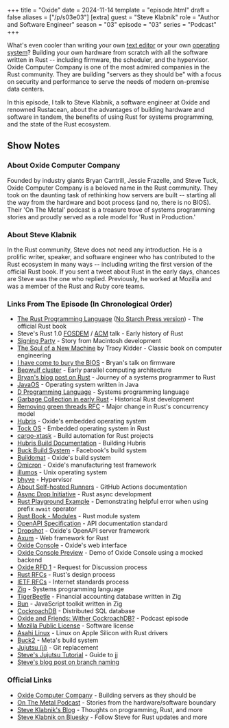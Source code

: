 +++
title = "Oxide"
date = 2024-11-14
template = "episode.html"
draft = false
aliases = ["/p/s03e03"]
[extra]
guest = "Steve Klabnik"
role = "Author and Software Engineer"
season = "03"
episode = "03"
series = "Podcast"
+++

<div><script id="letscast-player-97aa1056" src="https://letscast.fm/podcasts/rust-in-production-82281512/episodes/oxide-s-steve-klabnik/player.js?size=s"></script></div>

What's even cooler than writing your own [text editor](/podcast/s03e01-zed/) or your own [operating system](/podcast/s02e07-system76/)? Building your own hardware from scratch with all the software written in Rust -- including firmware, the scheduler, and the hypervisor. 
Oxide Computer Company is one of the most admired companies in the Rust community. They are building "servers as they should be" with a focus on security and performance to serve the needs of modern on-premise data centers.

In this episode, I talk to Steve Klabnik, a software engineer at Oxide and renowned Rustacean, about the advantages of building hardware and software in tandem, the benefits of using Rust for systems programming, and the state of the Rust ecosystem. 

<!-- more -->

## Show Notes

### About Oxide Computer Company

Founded by industry giants Bryan Cantrill, Jessie Frazelle, and Steve Tuck, Oxide Computer Company is a beloved name in the Rust community. They took on the daunting task of rethinking how servers are built -- starting all the way from the hardware and boot process (and no, there is no BIOS).
Their 'On The Metal' podcast is a treasure trove of systems programming stories and proudly served as a role model for 'Rust in Production.'

### About Steve Klabnik

In the Rust community, Steve does not need any introduction. He is a prolific writer, speaker, and software engineer who has contributed to the Rust ecosystem in many ways -- including writing the first version of the official Rust book. If you sent a tweet about Rust in the early days, chances are Steve was the one who replied. Previously, he worked at Mozilla and was a member of the Rust and Ruby core teams. 

### Links From The Episode (In Chronological Order)

- [The Rust Programming Language](https://doc.rust-lang.org/book/) ([No Starch Press version](https://nostarch.com/Rust)) - The official Rust book
- Steve's Rust 1.0 [FOSDEM](https://archive.fosdem.org/2015/schedule/event/the_story_of_rust/) / [ACM](https://www.youtube.com/watch?v=79PSagCD_AY) talk - Early history of Rust
- [Signing Party](https://folklore.org/Signing_Party.html?sort=date) - Story from Macintosh development
- [The Soul of a New Machine](https://en.wikipedia.org/wiki/The_Soul_of_a_New_Machine) by Tracy Kidder - Classic book on computer engineering
- [I have come to bury the BIOS](https://www.osfc.io/2022/talks/i-have-come-to-bury-the-bios-not-to-open-it-the-need-for-holistic-systems/) - Bryan's talk on firmware
- [Beowulf cluster](https://en.wikipedia.org/wiki/Beowulf_cluster) - Early parallel computing architecture
- [Bryan's blog post on Rust](https://bcantrill.dtrace.org/2018/09/18/falling-in-love-with-rust/) - Journey of a systems programmer to Rust
- [JavaOS](https://en.wikipedia.org/wiki/JavaOS) - Operating system written in Java
- [D Programming Language](https://dlang.org/) - Systems programming language
- [Garbage Collection in early Rust](https://pcwalton.github.io/_posts/2013-06-02-removing-garbage-collection-from-the-rust-language.html) - Historical Rust development
- [Removing green threads RFC](https://github.com/rust-lang/rfcs/blob/master/text/0230-remove-runtime.md) - Major change in Rust's concurrency model
- [Hubris](https://github.com/oxidecomputer/hubris) - Oxide's embedded operating system
- [Tock OS](https://tockos.org/) - Embedded operating system in Rust
- [cargo-xtask](https://github.com/matklad/cargo-xtask) - Build automation for Rust projects
- [Hubris Build Documentation](https://github.com/oxidecomputer/hubris#build) - Building Hubris
- [Buck Build System](https://buck.build/) - Facebook's build system
- [Buildomat](https://github.com/oxidecomputer/buildomat) - Oxide's build system
- [Omicron](https://github.com/oxidecomputer/omicron) - Oxide's manufacturing test framework
- [illumos](https://illumos.org/) - Unix operating system
- [bhyve](https://bhyve.org/) - Hypervisor
- [About Self-hosted Runners](https://docs.github.com/en/actions/hosting-your-own-runners/managing-self-hosted-runners/about-self-hosted-runners) - GitHub Actions documentation
- [Async Drop Initiative](https://rust-lang.github.io/async-fundamentals-initiative/roadmap/async_drop.html) - Rust async development
- [Rust Playground Example](https://play.rust-lang.org/?version=stable&mode=debug&edition=2021&code=async+fn+f()+%7B%0A++++await+f()%0A%7D) - Demonstrating helpful error when using prefix `await` operator
- [Rust Book - Modules](https://doc.rust-lang.org/book/ch07-02-defining-modules-to-control-scope-and-privacy.html) - Rust module system
- [OpenAPI Specification](https://swagger.io/specification/) - API documentation standard
- [Dropshot](https://github.com/oxidecomputer/dropshot/) - Oxide's OpenAPI server framework
- [Axum](https://github.com/tokio-rs/axum) - Web framework for Rust
- [Oxide Console](https://github.com/oxidecomputer/console) - Oxide's web interface
- [Oxide Console Preview](https://console-preview.oxide.computer/projects) - Demo of Oxide Console using a mocked backend
- [Oxide RFD 1](https://rfd.shared.oxide.computer/rfd/0001) - Request for Discussion process
- [Rust RFCs](https://rust-lang.github.io/rfcs/) - Rust's design process
- [IETF RFCs](https://en.wikipedia.org/wiki/Request_for_Comments) - Internet standards process
- [Zig](https://ziglang.org/) - Systems programming language
- [TigerBeetle](https://tigerbeetle.com/) - Financial accounting database written in Zig
- [Bun](https://bun.sh/) - JavaScript toolkit written in Zig
- [CockroachDB](https://www.cockroachlabs.com/) - Distributed SQL database
- [Oxide and Friends: Wither CockroachDB?](https://oxide.computer/podcasts/oxide-and-friends/2052742) - Podcast episode
- [Mozilla Public License](https://choosealicense.com/licenses/mpl-2.0/) - Software license
- [Asahi Linux](https://asahilinux.org/) - Linux on Apple Silicon with Rust drivers
- [Buck2](https://buck2.build/) - Meta's build system
- [Jujutsu (jj)](https://martinvonz.github.io/jj/) - Git replacement
- [Steve's Jujutsu Tutorial](https://steveklabnik.github.io/jujutsu-tutorial/introduction/introduction.html) - Guide to jj
- [Steve's blog post on branch naming](https://steveklabnik.com/writing/against-names/)

### Official Links

- [Oxide Computer Company](https://oxide.computer/) - Building servers as they should be
- [On The Metal Podcast](https://oxide.computer/podcasts/on-the-metal) - Stories from the hardware/software boundary
- [Steve Klabnik's Blog](https://words.steveklabnik.com/) - Thoughts on programming, Rust, and more
- [Steve Klabnik on Bluesky](https://bsky.app/profile/steveklabnik.com) - Follow Steve for Rust updates and more
